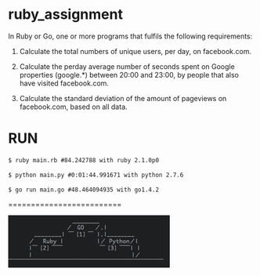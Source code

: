 # ruby_assignment

In Ruby or Go, one or more programs that fulfils the following requirements:

1. Calculate the total numbers of unique users, per day, on facebook.com.

2. Calculate the per­day average number of seconds spent on Google properties (google.*) between 20:00 and 23:00, by people that also have visited facebook.com.

3. Calculate the standard deviation of the amount of pageviews on facebook.com, based on all data.


RUN
=========================
```
$ ruby main.rb #84.242788 with ruby 2.1.0p0
```

```
$ python main.py #0:01:44.991671 with python 2.7.6
```

```
$ go run main.go #48.464094935 with go1.4.2
```

=========================

![alt tag](https://raw.githubusercontent.com/ryanfox1985/ruby_assignment/master/podium.png)
